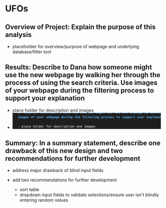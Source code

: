 # UFOs

## Overview of Project: Explain the purpose of this analysis

- placeholder for overview/purpose of webpage and underlying database/filter tool

## Results: Describe to Dana how someone might use the new webpage by walking her through the process of using the search criteria. Use images of your webpage during the filtering process to support your explanation

- place holder for description and images
- ![Image 1](images/image-1.png)

## Summary: In a summary statement, describe one drawback of this new design and two recommendations for further development

- address major drawback of blind input fields

- add two recommendations for further development
  - sort table
  - dropdown input fields to validate selections/ensure user isn't blindly entering random values

